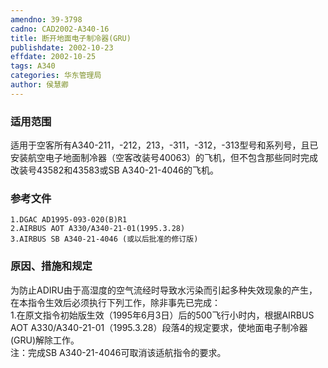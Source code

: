 ```yaml
---
amendno: 39-3798  
cadno: CAD2002-A340-16  
title: 断开地面电子制冷器(GRU)  
publishdate: 2002-10-23  
effdate: 2002-10-25  
tags: A340  
categories: 华东管理局  
author: 侯慧卿  
---
```

  
### 适用范围  
适用于空客所有A340-211，-212，213，-311，-312，-313型号和系列号，且已安装航空电子地面制冷器（空客改装号40063）的飞机，但不包含那些同时完成改装号43582和43583或SB A340-21-4046的飞机。  
  
<!--more-->  
### 参考文件  
    1.DGAC AD1995-093-020(B)R1  
    2.AIRBUS AOT A330/A340-21-01(1995.3.28)  
    3.AIRBUS SB A340-21-4046 (或以后批准的修订版)  
  
### 原因、措施和规定  
为防止ADIRU由于高湿度的空气流经时导致水污染而引起多种失效现象的产生，在本指令生效后必须执行下列工作，除非事先已完成：  
    1.在原文指令初始版生效（1995年6月3日）后的500飞行小时内，根据AIRBUS AOT A330/A340-21-01（1995.3.28）段落4的规定要求，使地面电子制冷器(GRU)解除工作。  
    注：完成SB A340-21-4046可取消该适航指令的要求。  
